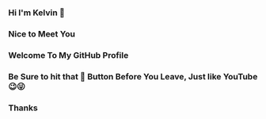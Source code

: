 ### Hi I'm Kelvin 👋
### Nice to Meet You

### Welcome To My GitHub Profile
### Be Sure to hit that 🌟 Button Before You Leave, Just like YouTube 😉😜








### Thanks
